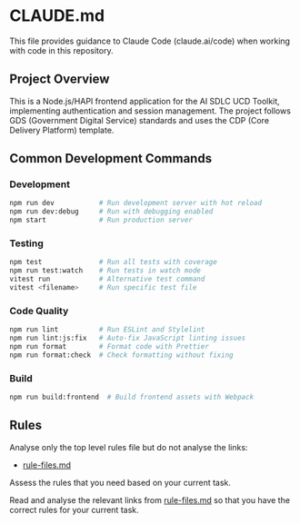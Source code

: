 # CLAUDE.md

This file provides guidance to Claude Code (claude.ai/code) when working with code in this repository.

## Project Overview

This is a Node.js/HAPI frontend application for the AI SDLC UCD Toolkit, implementing authentication and session
management. The project follows GDS (Government Digital Service) standards and uses the CDP (Core Delivery Platform)
template.

## Common Development Commands

### Development

```bash
npm run dev           # Run development server with hot reload
npm run dev:debug     # Run with debugging enabled
npm start             # Run production server
```

### Testing

```bash
npm test              # Run all tests with coverage
npm run test:watch    # Run tests in watch mode
vitest run            # Alternative test command
vitest <filename>     # Run specific test file
```

### Code Quality

```bash
npm run lint          # Run ESLint and Stylelint
npm run lint:js:fix   # Auto-fix JavaScript linting issues
npm run format        # Format code with Prettier
npm run format:check  # Check formatting without fixing
```

### Build

```bash
npm run build:frontend  # Build frontend assets with Webpack
```

## Rules

Analyse only the top level rules file but do not analyse the links:

- [rule-files.md](ai-sdlc-ucd-toolkit-vault/rules/rule-files.md)

Assess the rules that you need based on your current task.

Read and analyse the relevant links from [rule-files.md](ai-sdlc-ucd-toolkit-vault/rules/rule-files.md) so that you have
the correct rules for your current task.
